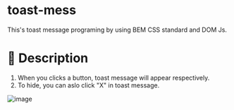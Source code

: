 # toast-mess

This's toast message programing by using BEM CSS standard and DOM Js.

# 🎉️ Description

1. When you clicks a button, toast message will appear respectively.
2. To hide, you can aslo click "X" in toast message.

![image](https://user-images.githubusercontent.com/60130108/127757198-fa107530-801f-47bb-81c8-888c30cd84d4.png)





